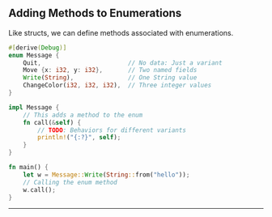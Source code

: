 ## Adding Methods to Enumerations ##

Like structs, we can define methods associated with enumerations.

```rust
#[derive(Debug)]
enum Message {
    Quit,                        // No data: Just a variant
    Move {x: i32, y: i32},       // Two named fields
    Write(String),               // One String value
    ChangeColor(i32, i32, i32),  // Three integer values
}

impl Message {
    // This adds a method to the enum
    fn call(&self) {
        // TODO: Behaviors for different variants
        println!("{:?}", self);
    }
}

fn main() {
    let w = Message::Write(String::from("hello"));
    // Calling the enum method
    w.call();
}
```

---
